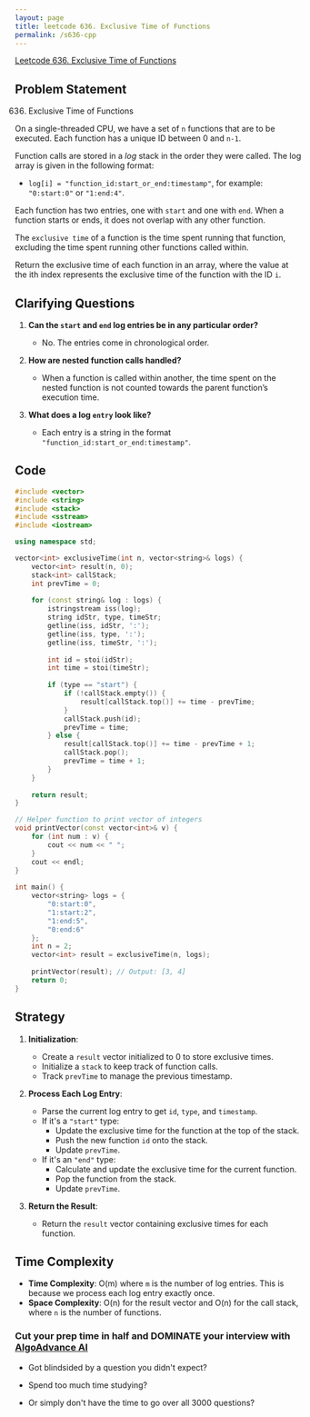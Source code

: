 ```yaml
---
layout: page
title: leetcode 636. Exclusive Time of Functions
permalink: /s636-cpp
---
```

[Leetcode 636. Exclusive Time of Functions](https://algoadvance.github.io/algoadvance/l636)
## Problem Statement

636. Exclusive Time of Functions

On a single-threaded CPU, we have a set of `n` functions that are to be executed. Each function has a unique ID between 0 and `n-1`.

Function calls are stored in a *log* stack in the order they were called. The log array is given in the following format:

 - `log[i] = "function_id:start_or_end:timestamp"`, for example: `"0:start:0"` or `"1:end:4"`.
 
Each function has two entries, one with `start` and one with `end`. When a function starts or ends, it does not overlap with any other function.

The `exclusive time` of a function is the time spent running that function, excluding the time spent running other functions called within.

Return the exclusive time of each function in an array, where the value at the ith index represents the exclusive time of the function with the ID `i`.


## Clarifying Questions

1. **Can the `start` and `end` log entries be in any particular order?**
   - No. The entries come in chronological order.

2. **How are nested function calls handled?**
   - When a function is called within another, the time spent on the nested function is not counted towards the parent function’s execution time.

3. **What does a log `entry` look like?**
   - Each entry is a string in the format `"function_id:start_or_end:timestamp"`.

## Code
```cpp
#include <vector>
#include <string>
#include <stack>
#include <sstream>
#include <iostream>

using namespace std;

vector<int> exclusiveTime(int n, vector<string>& logs) {
    vector<int> result(n, 0);
    stack<int> callStack;
    int prevTime = 0;
    
    for (const string& log : logs) {
        istringstream iss(log);
        string idStr, type, timeStr;
        getline(iss, idStr, ':');
        getline(iss, type, ':');
        getline(iss, timeStr, ':');
        
        int id = stoi(idStr);
        int time = stoi(timeStr);
        
        if (type == "start") {
            if (!callStack.empty()) {
                result[callStack.top()] += time - prevTime;
            }
            callStack.push(id);
            prevTime = time;
        } else {
            result[callStack.top()] += time - prevTime + 1;
            callStack.pop();
            prevTime = time + 1;
        }
    }
    
    return result;
}

// Helper function to print vector of integers
void printVector(const vector<int>& v) {
    for (int num : v) {
        cout << num << " ";
    }
    cout << endl;
}
 
int main() {
    vector<string> logs = {
        "0:start:0",
        "1:start:2",
        "1:end:5",
        "0:end:6"
    };
    int n = 2;
    vector<int> result = exclusiveTime(n, logs);
    
    printVector(result); // Output: [3, 4]
    return 0;
}
```

## Strategy

1. **Initialization**:
   - Create a `result` vector initialized to 0 to store exclusive times.
   - Initialize a `stack` to keep track of function calls.
   - Track `prevTime` to manage the previous timestamp.

2. **Process Each Log Entry**:
   - Parse the current log entry to get `id`, `type`, and `timestamp`.
   - If it's a `"start"` type:
     - Update the exclusive time for the function at the top of the stack.
     - Push the new function `id` onto the stack.
     - Update `prevTime`.
   - If it's an `"end"` type:
     - Calculate and update the exclusive time for the current function.
     - Pop the function from the stack.
     - Update `prevTime`.

3. **Return the Result**:
   - Return the `result` vector containing exclusive times for each function.

## Time Complexity

- **Time Complexity**: O(m) where `m` is the number of log entries. This is because we process each log entry exactly once.
- **Space Complexity**: O(n) for the result vector and O(n) for the call stack, where `n` is the number of functions.



### Cut your prep time in half and DOMINATE your interview with [AlgoAdvance AI](https://algoAdvance.com)

- Got blindsided by a question you didn't expect?

- Spend too much time studying?

- Or simply don't have the time to go over all 3000 questions?

